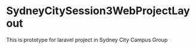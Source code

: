 # SydneyCitySession3WebProjectLayout
This is prototype for laravel project in Sydney City Campus Group 
